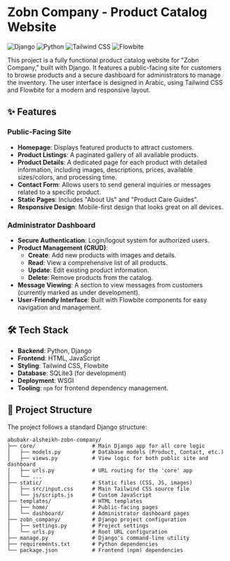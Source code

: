 # Zobn Company - Product Catalog Website

![Django](https://img.shields.io/badge/Django-4.2-092E20?style=for-the-badge&logo=django)
![Python](https://img.shields.io/badge/Python-3.11-3776AB?style=for-the-badge&logo=python)
![Tailwind CSS](https://img.shields.io/badge/Tailwind_CSS-3.4-38B2AC?style=for-the-badge&logo=tailwind-css)
![Flowbite](https://img.shields.io/badge/Flowbite-2.5-06B6D4?style=for-the-badge&logo=flowbite)

This project is a fully functional product catalog website for "Zobn Company," built with Django. It features a public-facing site for customers to browse products and a secure dashboard for administrators to manage the inventory. The user interface is designed in Arabic, using Tailwind CSS and Flowbite for a modern and responsive layout.

## ✨ Features

### Public-Facing Site
- **Homepage**: Displays featured products to attract customers.
- **Product Listings**: A paginated gallery of all available products.
- **Product Details**: A dedicated page for each product with detailed information, including images, descriptions, prices, available sizes/colors, and processing time.
- **Contact Form**: Allows users to send general inquiries or messages related to a specific product.
- **Static Pages**: Includes "About Us" and "Product Care Guides".
- **Responsive Design**: Mobile-first design that looks great on all devices.

### Administrator Dashboard
- **Secure Authentication**: Login/logout system for authorized users.
- **Product Management (CRUD)**:
    - **Create**: Add new products with images and details.
    - **Read**: View a comprehensive list of all products.
    - **Update**: Edit existing product information.
    - **Delete**: Remove products from the catalog.
- **Message Viewing**: A section to view messages from customers (currently marked as under development).
- **User-Friendly Interface**: Built with Flowbite components for easy navigation and management.

## 🛠️ Tech Stack

- **Backend**: Python, Django
- **Frontend**: HTML, JavaScript
- **Styling**: Tailwind CSS, Flowbite
- **Database**: SQLite3 (for development)
- **Deployment**: WSGI
- **Tooling**: `npm` for frontend dependency management.

## 📁 Project Structure

The project follows a standard Django structure:

```
abubakr-alsheikh-zobn-company/
├── core/                  # Main Django app for all core logic
│   ├── models.py          # Database models (Product, Contact, etc.)
│   ├── views.py           # View logic for both public site and dashboard
│   ├── urls.py            # URL routing for the 'core' app
│   └── ...
├── static/                # Static files (CSS, JS, images)
│   ├── src/input.css      # Main Tailwind CSS source file
│   └── js/scripts.js      # Custom JavaScript
├── templates/             # HTML templates
│   ├── home/              # Public-facing pages
│   └── dashboard/         # Administrator dashboard pages
├── zobn_company/          # Django project configuration
│   ├── settings.py        # Project settings
│   └── urls.py            # Root URL configuration
├── manage.py              # Django's command-line utility
├── requirements.txt       # Python dependencies
└── package.json           # Frontend (npm) dependencies
```
